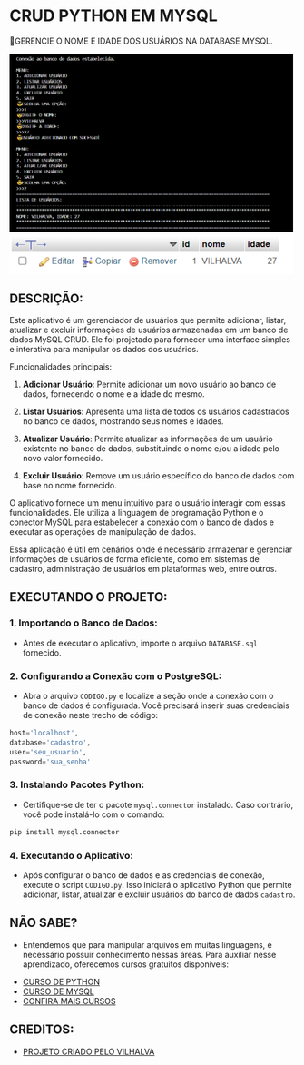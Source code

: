 # CRUD PYTHON EM MYSQL
🎈GERENCIE O NOME E IDADE DOS USUÁRIOS NA DATABASE MYSQL.

<img src="./IMAGENS/FOTO_1.png" align="center" width="500"> <br>
<img src="./IMAGENS/FOTO_2.png" align="center" width="500"> <br>

## DESCRIÇÃO:
Este aplicativo é um gerenciador de usuários que permite adicionar, listar, atualizar e excluir informações de usuários armazenadas em um banco de dados MySQL CRUD. Ele foi projetado para fornecer uma interface simples e interativa para manipular os dados dos usuários.

Funcionalidades principais:

1. **Adicionar Usuário**: Permite adicionar um novo usuário ao banco de dados, fornecendo o nome e a idade do mesmo.

2. **Listar Usuários**: Apresenta uma lista de todos os usuários cadastrados no banco de dados, mostrando seus nomes e idades.

3. **Atualizar Usuário**: Permite atualizar as informações de um usuário existente no banco de dados, substituindo o nome e/ou a idade pelo novo valor fornecido.

4. **Excluir Usuário**: Remove um usuário específico do banco de dados com base no nome fornecido.

O aplicativo fornece um menu intuitivo para o usuário interagir com essas funcionalidades. Ele utiliza a linguagem de programação Python e o conector MySQL para estabelecer a conexão com o banco de dados e executar as operações de manipulação de dados.

Essa aplicação é útil em cenários onde é necessário armazenar e gerenciar informações de usuários de forma eficiente, como em sistemas de cadastro, administração de usuários em plataformas web, entre outros.

## EXECUTANDO O PROJETO:
### 1. Importando o Banco de Dados:
   - Antes de executar o aplicativo, importe o arquivo `DATABASE.sql` fornecido. 

### 2. Configurando a Conexão com o PostgreSQL:
   - Abra o arquivo `CODIGO.py` e localize a seção onde a conexão com o banco de dados é configurada. Você precisará inserir suas credenciais de conexão neste trecho de código:
   ```python
   host='localhost',
   database='cadastro',
   user='seu_usuario',
   password='sua_senha'
   ```

### 3. Instalando Pacotes Python:
   - Certifique-se de ter o pacote `mysql.connector` instalado. Caso contrário, você pode instalá-lo com o comando:
   ```bash
   pip install mysql.connector
   ```

### 4. Executando o Aplicativo:
   - Após configurar o banco de dados e as credenciais de conexão, execute o script `CODIGO.py`. Isso iniciará o aplicativo Python que permite adicionar, listar, atualizar e excluir usuários do banco de dados `cadastro`.

## NÃO SABE?
- Entendemos que para manipular arquivos em muitas linguagens, é necessário possuir conhecimento nessas áreas. Para auxiliar nesse aprendizado, oferecemos cursos gratuitos disponíveis:
* [CURSO DE PYTHON](https://github.com/VILHALVA/CURSO-DE-PYTHON)
* [CURSO DE MYSQL](https://github.com/VILHALVA/CURSO-DE-MYSQL)
* [CONFIRA MAIS CURSOS](https://github.com/VILHALVA?tab=repositories&q=+topic:CURSO)

## CREDITOS:
- [PROJETO CRIADO PELO VILHALVA](https://github.com/VILHALVA)



